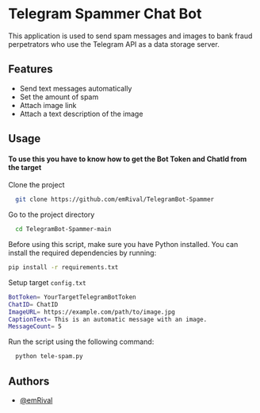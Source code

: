 
# Telegram Spammer Chat Bot
This application is used to send spam messages and images to bank fraud perpetrators who use the Telegram API as a data storage server.


## Features

- Send text messages automatically
- Set the amount of spam
- Attach image link
- Attach a text description of the image


## Usage
#### To use this you have to know how to get the Bot Token and ChatId from the target

Clone the project

```bash
  git clone https://github.com/emRival/TelegramBot-Spammer
```

Go to the project directory

```bash
  cd TelegramBot-Spammer-main
```

Before using this script, make sure you have Python installed. You can install the required dependencies by running:

```bash
pip install -r requirements.txt
```

Setup target ```config.txt```

```bash
BotToken= YourTargetTelegramBotToken
ChatID= ChatID
ImageURL= https://example.com/path/to/image.jpg
CaptionText= This is an automatic message with an image.
MessageCount= 5
```

Run the script using the following command:

```bash
  python tele-spam.py
```


## Authors

- [@emRival](https://www.github.com/emRival)

